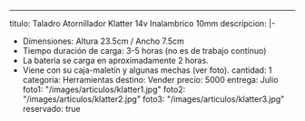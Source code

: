 ---
titulo: Taladro Atornillador Klatter 14v Inalambrico 10mm
descripcion: |-
  - Dimensiones: Altura 23.5cm / Ancho 7.5cm
  - Tiempo duración de carga: 3-5 horas (no es de trabajo continuo)
  - La batería se carga en aproximadamente 2 horas.
  - Viene con su caja-maletín y algunas mechas (ver foto).
cantidad: 1
categoria: Herramientas
destino: Vender
precio: 5000
entrega: Julio
foto1: "/images/articulos/klatter1.jpg"
foto2: "/images/articulos/klatter2.jpg"
foto3: "/images/articulos/klatter3.jpg"
reservado: true
